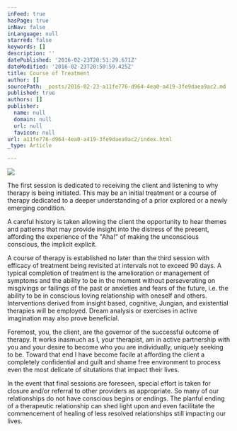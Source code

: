 ```yaml
---
inFeed: true
hasPage: true
inNav: false
inLanguage: null
starred: false
keywords: []
description: ''
datePublished: '2016-02-23T20:51:29.671Z'
dateModified: '2016-02-23T20:50:59.425Z'
title: Course of Treatment
author: []
sourcePath: _posts/2016-02-23-a11fe776-d964-4ea0-a419-3fe9daea9ac2.md
published: true
authors: []
publisher:
  name: null
  domain: null
  url: null
  favicon: null
url: a11fe776-d964-4ea0-a419-3fe9daea9ac2/index.html
_type: Article

---
```

![](https://the-grid-user-content.s3-us-west-2.amazonaws.com/17141fd4-c968-4c1e-a4bf-072af75092af.jpg)

The
first session is dedicated to receiving the client and listening to why
therapy is being initiated.  This may be an initial treatment or a 
course of therapy dedicated to a deeper understanding of a prior 
explored or a newly emerging condition. 

A
careful history is taken allowing the client the opportunity to hear 
themes and patterns that may provide insight into the distress of the 
present, affording the experience of the "Aha!" of making the 
unconscious conscious, the implicit explicit.

A
course of therapy is established no later than the third session with 
efficacy of treatment being revisited at intervals not to exceed 90 
days.  A typical completion of treatment is the amelioration or 
management of symptoms and the ability to be in the moment without 
perseverating on misgivings or failings of the past or anxieties and 
fears of the future, i.e. the ability to be in conscious loving 
relationship with oneself and others.  Interventions derived from 
insight based, cognitive, Jungian, and existential therapies will be 
employed.  Dream analysis or exercises in active imagination may also 
prove beneficial. 

Foremost,
you, the client, are the governor of the successful outcome of therapy.
 It works inasmuch as I, your therapist, am in active partnership with 
you and your desire to become who you are individually, uniquely seeking
to be.  Toward that end I have become facile at affording the client a 
completely confidential and guilt and shame free environment to process 
even the most delicate of situtations that impact their lives.  

In
the event that final sessions are foreseen, special effort is taken for
closure and/or referral to other providers as appropriate.  So many of 
our relationships do not have conscious begins or endings.  The planful 
ending of a therapeutic relationship can shed light upon and even 
facilitate the commencement of healing of less resolved relationships 
still impacting our lives.